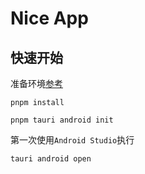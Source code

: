 # Nice App

## 快速开始

准备环境[参考](https://littley.netlify.app/docs/rust/tauri/tauri-android-mobile-environmentconfiguration-and-startup/)

```shell
pnpm install
```

```shell
pnpm tauri android init
```

第一次使用`Android Studio`执行

```shell
tauri android open
```
